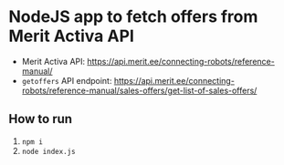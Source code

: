 # NodeJS app to fetch offers from Merit Activa API

* Merit Activa API: https://api.merit.ee/connecting-robots/reference-manual/
* `getoffers` API endpoint: https://api.merit.ee/connecting-robots/reference-manual/sales-offers/get-list-of-sales-offers/

## How to run

1. `npm i`
2. `node index.js`
